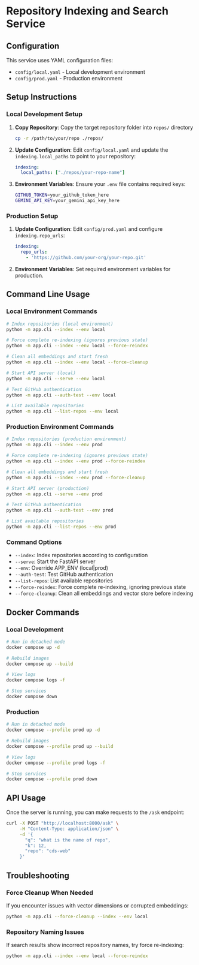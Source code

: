 # Repository Indexing and Search Service

## Configuration
This service uses YAML configuration files:
- `config/local.yaml` - Local development environment
- `config/prod.yaml` - Production environment

## Setup Instructions

### Local Development Setup
1. **Copy Repository**: Copy the target repository folder into `repos/` directory
   ```bash
   cp -r /path/to/your/repo ./repos/
   ```

2. **Update Configuration**: Edit `config/local.yaml` and update the `indexing.local_paths` to point to your repository:
   ```yaml
   indexing:
     local_paths: ["./repos/your-repo-name"]
   ```

3. **Environment Variables**: Ensure your `.env` file contains required keys:
   ```bash
   GITHUB_TOKEN=your_github_token_here
   GEMINI_API_KEY=your_gemini_api_key_here
   ```

### Production Setup
1. **Update Configuration**: Edit `config/prod.yaml` and configure `indexing.repo_urls`:
   ```yaml
   indexing:
     repo_urls:
       - 'https://github.com/your-org/your-repo.git'
   ```

2. **Environment Variables**: Set required environment variables for production.

## Command Line Usage

### Local Environment Commands
```bash
# Index repositories (local environment)
python -m app.cli --index --env local

# Force complete re-indexing (ignores previous state)
python -m app.cli --index --env local --force-reindex

# Clean all embeddings and start fresh
python -m app.cli --index --env local --force-cleanup

# Start API server (local)
python -m app.cli --serve --env local

# Test GitHub authentication
python -m app.cli --auth-test --env local

# List available repositories
python -m app.cli --list-repos --env local
```

### Production Environment Commands
```bash
# Index repositories (production environment)
python -m app.cli --index --env prod

# Force complete re-indexing (ignores previous state)
python -m app.cli --index --env prod --force-reindex

# Clean all embeddings and start fresh
python -m app.cli --index --env prod --force-cleanup

# Start API server (production)
python -m app.cli --serve --env prod

# Test GitHub authentication
python -m app.cli --auth-test --env prod

# List available repositories
python -m app.cli --list-repos --env prod
```

### Command Options
- `--index`: Index repositories according to configuration
- `--serve`: Start the FastAPI server
- `--env`: Override APP_ENV (local|prod)
- `--auth-test`: Test GitHub authentication
- `--list-repos`: List available repositories
- `--force-reindex`: Force complete re-indexing, ignoring previous state
- `--force-cleanup`: Clean all embeddings and vector store before indexing

## Docker Commands

### Local Development
```bash
# Run in detached mode
docker compose up -d

# Rebuild images
docker compose up --build

# View logs
docker compose logs -f

# Stop services
docker compose down
```

### Production
```bash
# Run in detached mode
docker compose --profile prod up -d

# Rebuild images
docker compose --profile prod up --build

# View logs
docker compose --profile prod logs -f

# Stop services
docker compose --profile prod down
```

## API Usage

Once the server is running, you can make requests to the `/ask` endpoint:

```bash
curl -X POST "http://localhost:8000/ask" \
     -H "Content-Type: application/json" \
     -d '{
       "q": "what is the name of repo",
       "k": 12,
       "repo": "cds-web"
     }'
```

## Troubleshooting

### Force Cleanup When Needed
If you encounter issues with vector dimensions or corrupted embeddings:
```bash
python -m app.cli --force-cleanup --index --env local
```

### Repository Naming Issues
If search results show incorrect repository names, try force re-indexing:
```bash
python -m app.cli --index --env local --force-reindex
```